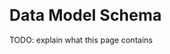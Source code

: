 # Data Model Schema

TODO: explain what this page contains

<!--@include: @/snippets/data-model-schema.md-->